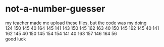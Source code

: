 # not-a-number-guesser
my teacher made me upload these files, but the code was my doing
<br>
124 150 145 40 164 145 141 143 150 145 162 163 40 150 145 162 145 40 141 162 145 40 150 145 154 154 141 40 163 157 146 164 56
<br>
good luck
